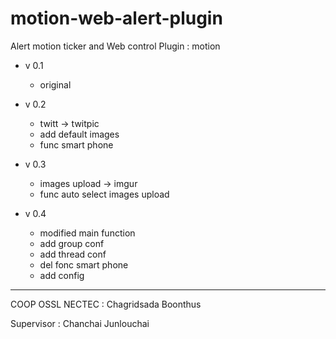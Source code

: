 motion-web-alert-plugin
==================================

Alert motion ticker and Web control
Plugin : motion

  + v 0.1
    - original

  + v 0.2
    - twitt -> twitpic
    - add default images
    - func smart phone

  + v 0.3
    - images upload -> imgur
    - func auto select images upload

  + v 0.4
    - modified main function
    - add group conf
    - add thread conf
    - del fonc smart phone
    - add config

--------------------------
COOP OSSL NECTEC :  Chagridsada Boonthus

Supervisor : Chanchai Junlouchai

